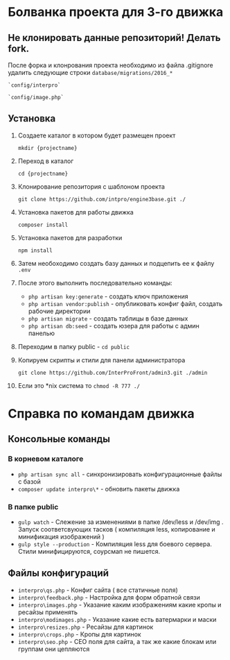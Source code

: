 # Болванка проекта для 3-го движка
## Не клонировать данные репозиторий! Делать fork.

После форка и клонрования проекта необходимо из файла .gitignore удалить следующие строки
    `database/migrations/2016_*`

    `config/interpro`

    `config/image.php`
    

## Установка

1. Создаете каталог в котором будет размещен проект

      `mkdir {projectname}`
2. Переход в каталог

    `cd {projectname}`
3. Клонирование репозитория с  шаблоном проекта

    `git clone https://github.com/intpro/engine3base.git ./`
4. Установка пакетов для работы движка

    `composer install`
5. Установка пакетов для разработки

    `npm install`
6. Затем необоходимо создать базу данных и подцепить ее к файлу `.env`

7. После этого выполнить последовательно команды:

    * `php artisan key:generate` - создать ключ приложения
    * `php artisan vendor:publish` - опубликовать конфиг файл, создать рабочие директории
    * `php artisan migrate` - создать таблицы в базе данных
    * `php artisan db:seed` - создать юзера для работы с админ панелью
8. Переходим в папку public - `cd public`

9. Копируем скрипты и стили для панели администратора

    `git clone https://github.com/InterProFront/admin3.git ./admin`

10. Если это *nix система  то
    `chmod -R 777 ./`

# Справка по командам движка

## Консольные команды

### В корневом каталоге

- `php artisan sync all` - синхронизировать конфигурационные файлы с базой
- `composer update interpro\*` - обновить пакеты движка

### В папке public

- `gulp watch` - Слежение за изменениями в папке /dev/less и /dev/img . Запуск соответсвующих тасков ( компиляция less, копирование и минификация изображений )
- `gulp style --production` - Компиляция less для боевого сервера. Стили минифицируются, соурсмап не пишется.

## Файлы конфигураций

- `interpro\qs.php` - Конфиг сайта ( все статичные поля)
- `interpro\feedback.php` - Настройка для форм обратной связи
- `interpro\images.php` -  Указание каким изображениям какие кропы и ресайзы применять
- `interpro\modimages.php` - Указание какие есть ватермарки и маски
- `interpro\resizes.php` - Ресайзы для картинок
- `interpro\crops.php` - Кропы для картинок
- `interpro\seo.php` - СЕО поля для сайта, а так же какие блокам или группам они цепляются